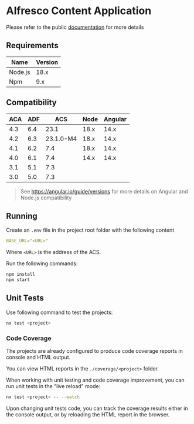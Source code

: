# Alfresco Content Application

Please refer to the public [documentation](https://alfresco-content-app.netlify.com/) for more details

## Requirements

| Name    | Version |
|---------|---------|
| Node.js | 18.x    |
| Npm     | 9.x     |

## Compatibility

| ACA | ADF | ACS       | Node | Angular |
|-----|-----|-----------|------|---------|
| 4.3 | 6.4 | 23.1      | 18.x | 14.x    |
| 4.2 | 6.3 | 23.1.0-M4 | 18.x | 14.x    |
| 4.1 | 6.2 | 7.4       | 18.x | 14.x    |
| 4.0 | 6.1 | 7.4       | 14.x | 14.x    |
| 3.1 | 5.1 | 7.3       |      |         |
| 3.0 | 5.0 | 7.3       |      |         |

> See <https://angular.io/guide/versions> for more details on Angular and Node.js compatibility

## Running

Create an `.env` file in the project root folder with the following content

```yml
BASE_URL="<URL>"
```

Where `<URL>` is the address of the ACS.

Run the following commands:

```sh
npm install
npm start
```

## Unit Tests

Use following command to test the projects:

```sh
nx test <project>
```

### Code Coverage

The projects are already configured to produce code coverage reports in console and HTML output.

You can view HTML reports in the `./coverage/<project>` folder.

When working with unit testing and code coverage improvement, you can run unit tests in the "live reload" mode:

```sh
nx test <project> -- --watch
```

Upon changing unit tests code, you can track the coverage results either in the console output, or by reloading the HTML report in the browser.

